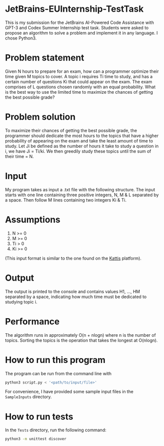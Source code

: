 # JetBrains-EUInternship-TestTask
This is my submission for the JetBrains AI-Powered Code Assistance with GPT-3 and Codex Summer Internship test task. 
Students were asked to propose an algorithm to solve a problem and implement it in any language. I chose Python3.

# Problem statement
Given N hours to prepare for an exam, how can a programmer optimize their time given M topics to cover. A topic i requires Ti time to study, and has a certain number of questions Ki that could appear on the exam. The exam comprises of L questions chosen randomly with an equal probability. What is the best way to use the limited time to maximize the chances of getting the best possible grade?

# Problem solution
To maximize their chances of getting the best possible grade, the programmer should dedicate the most hours to the topics that have a higher probability of appearing on the exam and take the least amount of time to study. Let Ji be defined as the number of hours it take to study a question in i, we have Ji = Ti/ki. We then greedily study these topics until the sum of their time = N.

# Input
My program takes as input a .txt file with the following structure. The input starts with one line containing three positive integers, N, M & L separated by a space. Then follow M lines containing two integers Ki & Ti.

# Assumptions
1. N >= 0
2. M >= 0
3. Ti > 0
4. Ki >= 0

(This input format is similar to the one found on the [Kattis](https://open.kattis.com/) platform).

# Output
The output is printed to the console and contains values H1, ..., HM separated by a space, indicating how much time must be dedicated to studying topic i.

# Performance
The algorithm runs in approximately O(n + nlogn) where n is the number of topics. Sorting the topics is the operation that takes the longest at O(nlogn).

# How to run this program
The program can be run from the command line with 
``` Bash
python3 script.py < '<path/to/input/file>'
```
For convenience, I have provided some sample input files in the ```SampleInputs``` directory.

# How to run tests
In the ```Tests``` directory, run the following command:
``` Bash
python3 -m unittest discover
```
